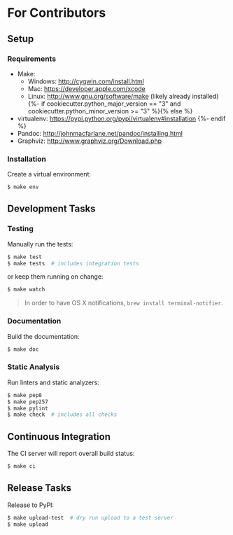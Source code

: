 # For Contributors

## Setup

### Requirements

* Make:
    * Windows: http://cygwin.com/install.html
    * Mac: https://developer.apple.com/xcode
    * Linux: http://www.gnu.org/software/make (likely already installed)
{%- if cookiecutter.python_major_version == "3" and cookiecutter.python_minor_version >= "3"  %}{% else %}
* virtualenv: https://pypi.python.org/pypi/virtualenv#installation
{%- endif %}
* Pandoc: http://johnmacfarlane.net/pandoc/installing.html
* Graphviz: http://www.graphviz.org/Download.php

### Installation

Create a virtual environment:

```sh
$ make env
```

## Development Tasks

### Testing

Manually run the tests:

```sh
$ make test
$ make tests  # includes integration tests
```

or keep them running on change:

```sh
$ make watch
```

> In order to have OS X notifications, `brew install terminal-notifier`.

### Documentation

Build the documentation:

```sh
$ make doc
```

### Static Analysis

Run linters and static analyzers:

```sh
$ make pep8
$ make pep257
$ make pylint
$ make check  # includes all checks
```

## Continuous Integration

The CI server will report overall build status:

```sh
$ make ci
```

## Release Tasks

Release to PyPI:

```sh
$ make upload-test  # dry run upload to a test server
$ make upload
```
